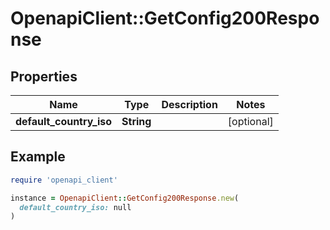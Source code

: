 # OpenapiClient::GetConfig200Response

## Properties

| Name | Type | Description | Notes |
| ---- | ---- | ----------- | ----- |
| **default_country_iso** | **String** |  | [optional] |

## Example

```ruby
require 'openapi_client'

instance = OpenapiClient::GetConfig200Response.new(
  default_country_iso: null
)
```

